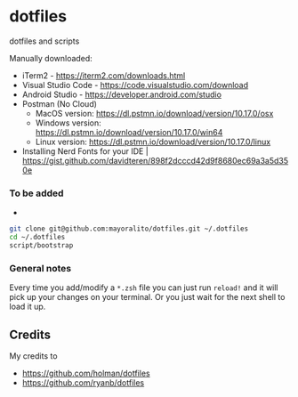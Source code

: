 # dotfiles
dotfiles and scripts

Manually downloaded: 
- iTerm2 - https://iterm2.com/downloads.html
- Visual Studio Code - https://code.visualstudio.com/download
- Android Studio - https://developer.android.com/studio
- Postman (No Cloud)
    - MacOS version: https://dl.pstmn.io/download/version/10.17.0/osx
    - Windows version: https://dl.pstmn.io/download/version/10.17.0/win64
    - Linux version: https://dl.pstmn.io/download/version/10.17.0/linux
- Installing Nerd Fonts for your IDE | https://gist.github.com/davidteren/898f2dcccd42d9f8680ec69a3a5d350e

### To be added
- 

```bash
git clone git@github.com:mayoralito/dotfiles.git ~/.dotfiles
cd ~/.dotfiles
script/bootstrap
```

### General notes
Every time you add/modify a `*.zsh` file you can just run `reload!` and it will pick up your changes on your terminal. Or you just wait for the next shell to load it up.

## Credits

My credits to 
- https://github.com/holman/dotfiles
- https://github.com/ryanb/dotfiles